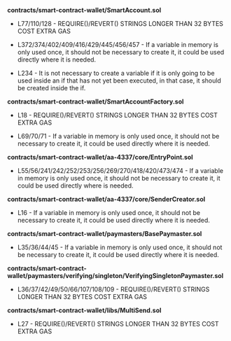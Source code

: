 **contracts/smart-contract-wallet/SmartAccount.sol**
- L77/110/128 - REQUIRE()/REVERT() STRINGS LONGER THAN 32 BYTES COST EXTRA GAS

- L372/374/402/409/416/429/445/456/457 - If a variable in memory is only used once, it should not be necessary to create it, it could be used directly where it is needed.

- L234 - It is not necessary to create a variable if it is only going to be used inside an if that has not yet been executed, in that case, it should be created inside the if.


**contracts/smart-contract-wallet/SmartAccountFactory.sol**
- L18 - REQUIRE()/REVERT() STRINGS LONGER THAN 32 BYTES COST EXTRA GAS

- L69/70/71 - If a variable in memory is only used once, it should not be necessary to create it, it could be used directly where it is needed.


**contracts/smart-contract-wallet/aa-4337/core/EntryPoint.sol**
- L55/56/241/242/252/253/256/269/270/418/420/473/474 - If a variable in memory is only used once, it should not be necessary to create it, it could be used directly where is needed.


**contracts/smart-contract-wallet/aa-4337/core/SenderCreator.sol**
- L16 - If a variable in memory is only used once, it should not be necessary to create it, it could be used directly where it is needed.


**contracts/smart-contract-wallet/paymasters/BasePaymaster.sol**
- L35/36/44/45 - If a variable in memory is only used once, it should not be necessary to create it, it could be used directly where it is needed.


**contracts/smart-contract-wallet/paymasters/verifying/singleton/VerifyingSingletonPaymaster.sol**
- L36/37/42/49/50/66/107/108/109 - REQUIRE()/REVERT() STRINGS LONGER THAN 32 BYTES COST EXTRA GAS


**contracts/smart-contract-wallet/libs/MultiSend.sol**
- L27 - REQUIRE()/REVERT() STRINGS LONGER THAN 32 BYTES COST EXTRA GAS
